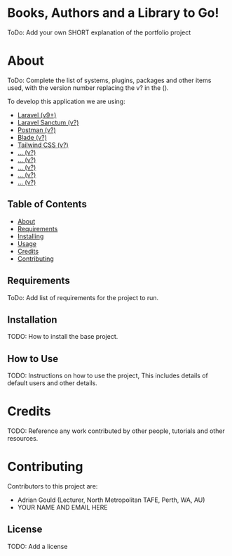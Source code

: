 # Books, Authors and a Library to Go!

ToDo: Add your own SHORT explanation of the portfolio project

# About

ToDo: Complete the list of systems, plugins, packages and other items used,
with the version number replacing the v? in the ().

To develop this application we are using:
- [Laravel (v9+)](https://laravel.com)
- [Laravel Sanctum (v?)](https://laravel.com/docs/9.x/sanctum)
- [Postman (v?)](#)
- [Blade (v?)](https://laravel.com/docs/9.x/blade)
- [Tailwind CSS (v?)](https://tailwindcss.com)
- [... (v?)](#)
- [... (v?)](#)
- [... (v?)](#)
- [... (v?)](#)
- [... (v?)](#)

## Table of Contents

- [About](#about)
- [Requirements](#requirements)
- [Installing](#installation)
- [Usage](#how-to-use)
- [Credits](#credits)
- [Contributing](#contributing)


## Requirements

ToDo: Add list of requirements for the project to run.

## Installation

TODO: How to install the base project. 

## How to Use

TODO: Instructions on how to use the project, This includes details of 
default users and other details.

# Credits

TODO: Reference any work contributed by other people, tutorials and other resources.


# Contributing

Contributors to this project are:
- Adrian Gould (Lecturer, North Metropolitan TAFE, Perth, WA, AU)
- YOUR NAME AND EMAIL HERE


## License

TODO: Add a license


